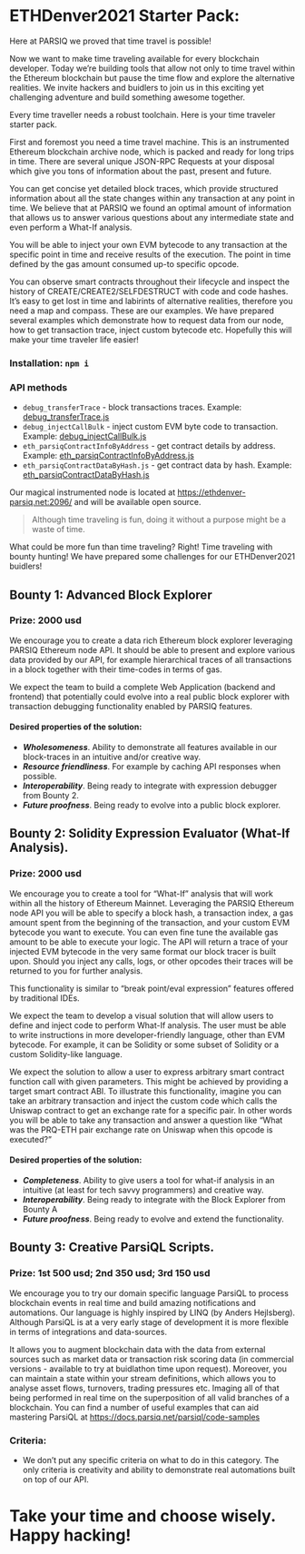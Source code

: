 # ETHDenver2021 Starter Pack:

Here at PARSIQ we proved that time travel is possible!

Now we want to make time traveling available for every blockchain developer. Today we’re building tools that allow not only to time travel within the Ethereum blockchain but pause the time flow and explore the alternative realities. We invite hackers and buidlers to join us in this exciting yet challenging adventure and build something awesome together. 

Every time traveller needs a robust toolchain. Here is your time traveler starter pack.

First and foremost you need a time travel machine. This is an instrumented Ethereum blockchain archive node, which is packed and ready for long trips in time. There are several unique JSON-RPC Requests at your disposal which give you tons of information about the past, present and future.


You can get concise yet detailed block traces, which provide structured information about all the state changes within any transaction at any point in time. We believe that at PARSIQ we found an optimal amount of information that allows us to answer various questions about any intermediate state and even perform a What-If analysis. 

You will be able to inject your own EVM bytecode to any transaction at the specific point in time and receive results of the execution. The point in time defined by the gas amount consumed up-to specific opcode.

You can observe smart contracts throughout their lifecycle and inspect the history of CREATE/CREATE2/SELFDESTRUCT with code and code hashes.
It’s easy to get lost in time and labirints of alternative realities, therefore you need a map and compass. These are our examples. We have prepared several examples which demonstrate how to request data from our node, how to get transaction trace, inject custom bytecode etc. Hopefully this will make your time traveler life easier!

### Installation: `npm i`
### API methods

* `debug_transferTrace` - block transactions traces. Example: [debug_transferTrace.js](debug_transferTrace.js)
* `debug_injectCallBulk` - inject custom EVM byte code to transaction. Example: [debug_injectCallBulk.js](debug_injectCallBulk.js)
* `eth_parsiqContractInfoByAddress` - get contract details by address. Example: [eth_parsiqContractInfoByAddress.js](eth_parsiqContractInfoByAddress.js)
* `eth_parsiqContractDataByHash.js` - get contract data by hash. Example: [eth_parsiqContractDataByHash.js](eth_parsiqContractDataByHash.js)


Our magical instrumented node is located at https://ethdenver-parsiq.net:2096/ and will be available open source.

> Although time traveling is fun, doing it without a purpose might be a waste of time.

What could be more fun than time traveling? Right! Time traveling with bounty hunting! We have prepared some challenges for our ETHDenver2021 buidlers! 


## Bounty 1:  Advanced Block Explorer
### Prize: 2000 usd

We encourage you to create a data rich Ethereum block explorer leveraging PARSIQ Ethereum node API. It should be able to present and explore various data provided by our API, for example hierarchical traces of all transactions in a block together with their time-codes in terms of gas.

We expect the team to build a complete Web Application (backend and frontend) that potentially could evolve into a real public block explorer with transaction debugging functionality enabled by PARSIQ features.

#### Desired properties of the solution:
* ___Wholesomeness___. Ability to demonstrate all features available in our block-traces in an intuitive and/or creative way.
* ___Resource friendliness___. For example by caching API responses when possible.
* ___Interoperability___. Being ready to integrate with expression debugger from Bounty 2.
* ___Future proofness___. Being ready to evolve into a public block explorer.

## Bounty 2:  Solidity Expression Evaluator (What-If Analysis). 
### Prize: 2000 usd

We encourage you to create a tool for “What-If” analysis that will work within all the history of Ethereum Mainnet. Leveraging the PARSIQ Ethereum node API you will be able to specify a block hash, a transaction index, a gas amount spent from the beginning of the transaction, and your custom EVM bytecode you want to execute. You can even fine tune the available gas amount to be able to execute your logic. The API will return a trace of your injected EVM bytecode in the very same format our block tracer is built upon. Should you inject any calls, logs, or other opcodes their traces will be returned to you for further analysis.

This functionality is similar to “break point/eval expression” features offered by traditional IDEs.

We expect the team to develop a visual solution that will allow users to define and inject code to perform What-If analysis. The user must be able to write instructions in more developer-friendly language, other than EVM bytecode. For example, it can be Solidity or some subset of Solidity or a custom Solidity-like language.

We expect the solution to allow a user to express arbitrary smart contract function call with given parameters. This might be achieved by providing a target smart contract ABI. To illustrate this functionality, imagine you can take an arbitrary transaction and inject the custom code which calls the Uniswap contract to get an exchange rate for a specific pair. In other words you will be able to take any transaction and answer a question like “What was the PRQ-ETH pair exchange rate on Uniswap when this opcode is executed?”

#### Desired properties of the solution:
* ___Completeness___. Ability to give users a tool for what-if analysis in an intuitive (at least for tech savvy programmers) and creative way.
* ___Interoperability___. Being ready to integrate with the Block Explorer from Bounty A
* ___Future proofness___. Being ready to evolve and extend the functionality.
      
## Bounty 3: Creative ParsiQL Scripts. 
### Prize: 1st 500 usd; 2nd 350 usd; 3rd 150 usd

We encourage you to try our domain specific language ParsiQL to process blockchain events in real time and build amazing notifications and automations.
Our language is highly inspired by LINQ (by Anders Hejlsberg). Although ParsiQL is at a very early stage of development it is more flexible in terms of integrations and data-sources. 

It allows you to augment blockchain data with the data from external sources such as  market data or transaction risk scoring data (in commercial versions - available to try at buidlathon time upon request). Moreover, you can maintain a state within your stream definitions, which allows you to analyse asset flows, turnovers, trading pressures etc. Imaging all of that being performed in real time on the superposition of all valid branches of a blockchain.
You can find a number of useful examples that can aid mastering ParsiQL at https://docs.parsiq.net/parsiql/code-samples

### Criteria:
* We don’t put any specific criteria on what to do in this category. The only criteria is creativity and ability to demonstrate real automations built on top of our API.

# Take your time and choose wisely. Happy hacking! 

